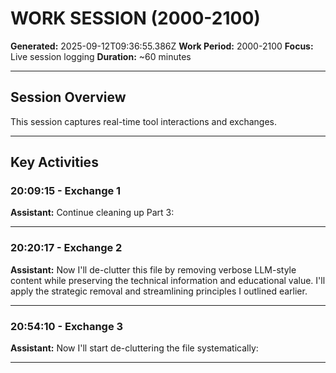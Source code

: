 # WORK SESSION (2000-2100)

**Generated:** 2025-09-12T09:36:55.386Z
**Work Period:** 2000-2100
**Focus:** Live session logging
**Duration:** ~60 minutes

---

## Session Overview

This session captures real-time tool interactions and exchanges.

---

## Key Activities

### 20:09:15 - Exchange 1

**Assistant:** Continue cleaning up Part 3:

---

### 20:20:17 - Exchange 2

**Assistant:** Now I'll de-clutter this file by removing verbose LLM-style content while preserving the technical information and educational value. I'll apply the strategic removal and streamlining principles I outlined earlier.

---

### 20:54:10 - Exchange 3

**Assistant:** Now I'll start de-cluttering the file systematically:

---

